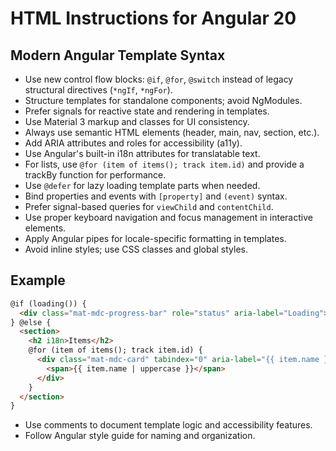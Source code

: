 # HTML Instructions for Angular 20

## Modern Angular Template Syntax

- Use new control flow blocks: `@if`, `@for`, `@switch` instead of legacy structural directives (`*ngIf`, `*ngFor`).
- Structure templates for standalone components; avoid NgModules.
- Prefer signals for reactive state and rendering in templates.
- Use Material 3 markup and classes for UI consistency.
- Always use semantic HTML elements (header, main, nav, section, etc.).
- Add ARIA attributes and roles for accessibility (a11y).
- Use Angular's built-in i18n attributes for translatable text.
- For lists, use `@for (item of items(); track item.id)` and provide a trackBy function for performance.
- Use `@defer` for lazy loading template parts when needed.
- Bind properties and events with `[property]` and `(event)` syntax.
- Prefer signal-based queries for `viewChild` and `contentChild`.
- Use proper keyboard navigation and focus management in interactive elements.
- Apply Angular pipes for locale-specific formatting in templates.
- Avoid inline styles; use CSS classes and global styles.

## Example

```html
@if (loading()) {
  <div class="mat-mdc-progress-bar" role="status" aria-label="Loading"></div>
} @else {
  <section>
    <h2 i18n>Items</h2>
    @for (item of items(); track item.id) {
      <div class="mat-mdc-card" tabindex="0" aria-label="{{ item.name }}">
        <span>{{ item.name | uppercase }}</span>
      </div>
    }
  </section>
}
```

- Use comments to document template logic and accessibility features.
- Follow Angular style guide for naming and organization.
